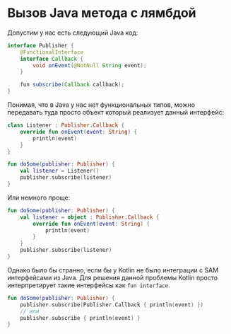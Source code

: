 # Вызов Java метода с лямбдой

Допустим у нас есть следующий Java код:

```java
interface Publisher {
    @FunctionalInterface
    interface Callback {
        void onEvent(@NotNull String event);
    }

    fun subscribe(Callback callback);
}
```

Понимая, что в Java у нас нет функциональных типов, можно передавать туда просто объект который реализует данный
интерфейс:

```kotlin
class Listener : Publisher.Callback {
    override fun onEvent(event: String) {
        println(event)
    }
}

fun doSome(publisher: Publisher) {
    val listener = Listener()
    publisher.subscribe(listener)
}
```

Или немного проще:

```kotlin
fun doSome(publisher: Publisher) {
    val listener = object : Publisher.Callback {
        override fun onEvent(event: String) {
            println(event)
        }
    }
    publisher.subscribe(listener)
}
```

Однако было бы странно, если бы у Kotlin не было интеграции с SAM интерфейсами из Java.
Для решения данной проблемы Kotlin просто интерпретирует такие интерфейсы как `fun interface`.

```kotlin
fun doSome(publisher: Publisher) {
    publisher.subscribe(Publisher.Callback { println(event) })
    // или
    publisher.subscribe { println(event) }
}
```
